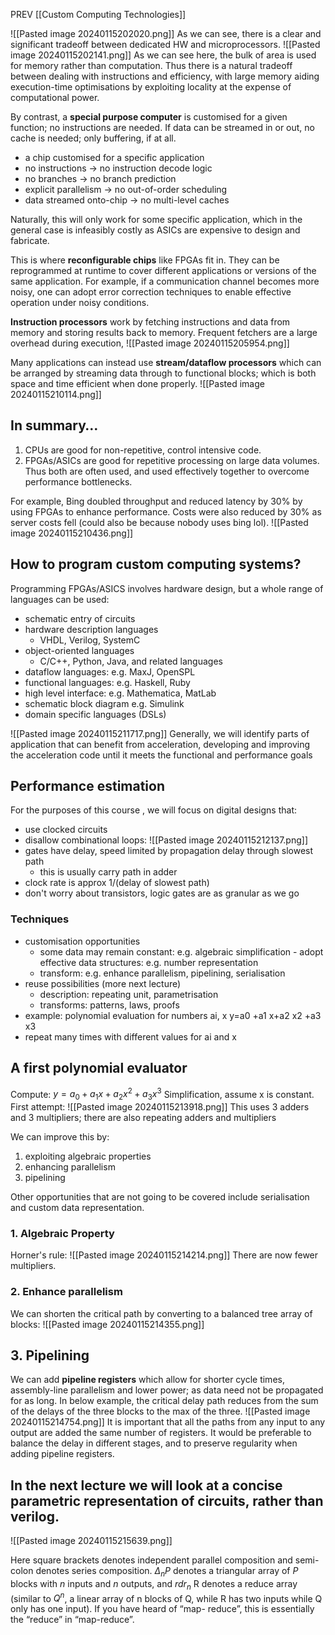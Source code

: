 PREV [[Custom Computing Technologies]]

![[Pasted image 20240115202020.png]]
As we can see, there is a clear and significant tradeoff between dedicated HW and microprocessors.
![[Pasted image 20240115202141.png]]
As we can see here, the bulk of area is used for memory rather than computation. Thus there is a natural tradeoff between dealing with instructions and efficiency, with large memory aiding execution-time optimisations by exploiting locality at the expense of computational power.

By contrast, a **special purpose computer** is customised for a given function; no instructions are needed. If data can be streamed in or out, no cache is needed; only buffering, if at all.
- a chip customised for a specific application
- no instructions -> no instruction decode logic
- no branches -> no branch prediction
- explicit parallelism -> no out-of-order scheduling
- data streamed onto-chip -> no multi-level caches

Naturally, this will only work for some specific application, which in the general case is infeasibly costly as ASICs are expensive to design and fabricate. 

This is where **reconfigurable chips** like FPGAs fit in. They can be reprogrammed at runtime to cover different applications or versions of the same application. For example, if a communication channel becomes more noisy, one can adopt error correction techniques to enable effective operation under noisy conditions.

**Instruction processors** work by fetching instructions and data from memory and storing results back to memory. Frequent fetchers are a large overhead during execution,
![[Pasted image 20240115205954.png]]

Many applications can instead use **stream/dataflow processors** which can be arranged by streaming data through to functional blocks; which is both space and time efficient when done properly.
![[Pasted image 20240115210114.png]]

## In summary…
1. CPUs are good for non-repetitive, control intensive code.
2. FPGAs/ASICs are good for repetitive processing on large data volumes.
Thus both are often used, and used effectively together to overcome performance bottlenecks.

For example, Bing doubled throughput and reduced latency by 30% by using FPGAs to enhance performance. Costs were also reduced by 30% as server costs fell (could also be because nobody uses bing lol).
![[Pasted image 20240115210436.png]]

## How to program custom computing systems?
Programming FPGAs/ASICS involves hardware design, but a whole range of languages can be used:
- schematic entry of circuits
- hardware description languages
    - VHDL, Verilog, SystemC
- object-oriented languages
    - C/C++, Python, Java, and related languages
- dataflow languages: e.g. MaxJ, OpenSPL
- functional languages: e.g. Haskell, Ruby
- high level interface: e.g. Mathematica, MatLab
- schematic block diagram e.g. Simulink
- domain specific languages (DSLs)

![[Pasted image 20240115211717.png]]
Generally, we will identify parts of application that can benefit from acceleration, developing and improving the acceleration code until it meets the functional and performance goals

## Performance estimation
For the purposes of this course , we will focus on digital designs that:
- use clocked circuits
- disallow combinational loops:
	![[Pasted image 20240115212137.png]]
- gates have delay, speed limited by propagation delay through slowest path
	- this is usually carry path in adder
- clock rate is approx 1/(delay of slowest path)
- don't worry about transistors, logic gates are as granular as we go
### Techniques
- customisation opportunities
	- some data may remain constant: e.g. algebraic simplification - adopt effective data structures: e.g. number representation  
	- transform: e.g. enhance parallelism, pipelining, serialisation
- reuse possibilities (more next lecture)
    - description: repeating unit, parametrisation
	- transforms: patterns, laws, proofs
- example: polynomial evaluation for numbers ai, x y=a0 +a1 x+a2 x2 +a3 x3
- repeat many times with different values for ai and x
## A first polynomial evaluator
Compute: $y = a_{0}+ a_{1}x + a_{2}x^{2}+ a_{3}x^3$
Simplification, assume x is constant.
First attempt: 
![[Pasted image 20240115213918.png]]
This uses 3 adders and 3 multipliers; there are also repeating adders and multipliers

We can improve this by:
1. exploiting algebraic properties
2. enhancing parallelism
3. pipelining

Other opportunities that are not going to be covered include serialisation and custom data representation.
### 1. Algebraic Property
Horner's rule:
![[Pasted image 20240115214214.png]]
There are now fewer multipliers.

### 2. Enhance parallelism
We can shorten the critical path by converting to a balanced tree array of blocks:
![[Pasted image 20240115214355.png]]

## 3. Pipelining
We can add **pipeline registers** which allow for shorter cycle times, assembly-line parallelism and lower power; as data need not be propagated for as long. In below example, the critical delay path reduces from the sum of the delays of the three blocks to the max of the three.
![[Pasted image 20240115214754.png]]
It is important that all the paths from any input to any output are added the same number of registers. It would be preferable to balance the delay in different stages, and to preserve regularity when adding pipeline registers.

## In the next lecture we will look at a concise parametric representation of circuits, rather than verilog.
![[Pasted image 20240115215639.png]]

Here square brackets denotes independent parallel composition and semi-colon denotes series composition. $\Delta _{n}P$ denotes a triangular array of $P$ blocks with $n$ inputs and $n$ outputs, and $rdr_n$
R denotes a reduce array (similar to $Q^n$, a linear array of n blocks of Q, while R has two inputs while Q only has one input). If you have heard of “map- reduce”, this is essentially the “reduce” in “map-reduce”.